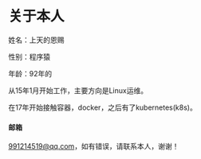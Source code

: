 # 关于本人

姓名：上天的恩赐

性别：程序猿

年龄：92年的

从15年1月开始工作，主要方向是Linux运维。

在17年开始接触容器，docker，之后有了kubernetes\(k8s\)。

#### 邮箱

991214519@qq.com，如有错误，请联系本人，谢谢！

